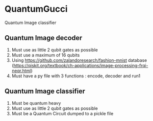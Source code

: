 # QuantumGucci
Quantum Image classifier 


## Quantum Image decoder

1. Must use as little 2 qubit gates as possible
2. Must use a maximum of 16 qubits
3. Using https://github.com/zalandoresearch/fashion-mnist database (https://qiskit.org/textbook/ch-applications/image-processing-frqi-neqr.html)
4. Must have a py file with 3 functions : encode, decoder and run1

## Quantum Image classifier

1. Must be quantum heavy
2. Must use as little 2 qubit gates as possible
3. Must be a Quantum Circuit dumped to a pickle file
